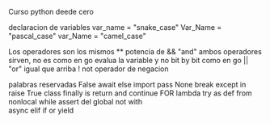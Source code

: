 Curso python deede cero

declaracion de variables
 var_name = "snake_case"
 Var_Name = "pascal_case"
 var_Name = "camel_case"

 
 Los operadores son los mismos
 ** potencia de
 && "and"  ambos operadores sirven, no es como en go evalua la variable y no bit by bit como en go
 || "or" igual que arriba
 ! not    operador de negacion


 palabras reservadas
 False      await       else        import      pass
 None       break       except      in          raise
 True       class       finally     is          return
 and        continue    FOR         lambda      try
 as         def         from        nonlocal    while
 assert     del         global      not         with   
 async      elif        if          or              yield



